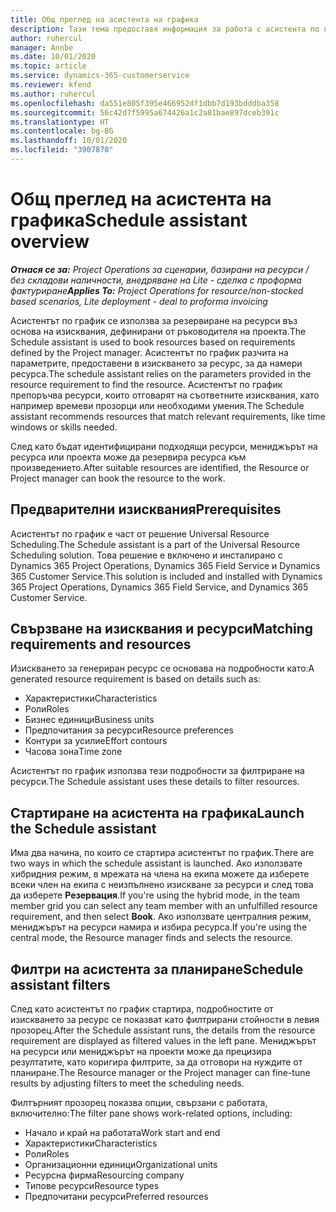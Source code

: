 ```yaml
---
title: Общ преглед на асистента на графика
description: Тази тема предоставя информация за работа с асистента по график за резервиране на ресурси.
author: ruhercul
manager: Annbe
ms.date: 10/01/2020
ms.topic: article
ms.service: dynamics-365-customerservice
ms.reviewer: kfend
ms.author: ruhercul
ms.openlocfilehash: da551e805f395e466952df1dbb7d193bdddba358
ms.sourcegitcommit: 56c42d7f5995a674426a1c2a81bae897dceb391c
ms.translationtype: HT
ms.contentlocale: bg-BG
ms.lasthandoff: 10/01/2020
ms.locfileid: "3907870"
---
```

# <a name="schedule-assistant-overview"></a><span data-ttu-id="a75fa-103">Общ преглед на асистента на графика</span><span class="sxs-lookup"><span data-stu-id="a75fa-103">Schedule assistant overview</span></span>

<span data-ttu-id="a75fa-104">_**Отнася се за:** Project Operations за сценарии, базирани на ресурси / без складови наличности, внедряване на Lite - сделка с проформа фактуриране_</span><span class="sxs-lookup"><span data-stu-id="a75fa-104">_**Applies To:** Project Operations for resource/non-stocked based scenarios, Lite deployment - deal to proforma invoicing_</span></span>

<span data-ttu-id="a75fa-105">Асистентът по график се използва за резервиране на ресурси въз основа на изисквания, дефинирани от ръководителя на проекта.</span><span class="sxs-lookup"><span data-stu-id="a75fa-105">The Schedule assistant is used to book resources based on requirements defined by the Project manager.</span></span> <span data-ttu-id="a75fa-106">Асистентът по график разчита на параметрите, предоставени в изискването за ресурс, за да намери ресурса.</span><span class="sxs-lookup"><span data-stu-id="a75fa-106">The schedule assistant relies on the parameters provided in the resource requirement to find the resource.</span></span> <span data-ttu-id="a75fa-107">Асистентът по график препоръчва ресурси, които отговарят на съответните изисквания, като например времеви прозорци или необходими умения.</span><span class="sxs-lookup"><span data-stu-id="a75fa-107">The Schedule assistant recommends resources that match relevant requirements, like time windows or skills needed.</span></span>

<span data-ttu-id="a75fa-108">След като бъдат идентифицирани подходящи ресурси, мениджърът на ресурса или проекта може да резервира ресурса към произведението.</span><span class="sxs-lookup"><span data-stu-id="a75fa-108">After suitable resources are identified, the Resource or Project manager can book the resource to the work.</span></span>

## <a name="prerequisites"></a><span data-ttu-id="a75fa-109">Предварителни изисквания</span><span class="sxs-lookup"><span data-stu-id="a75fa-109">Prerequisites</span></span>

<span data-ttu-id="a75fa-110">Асистентът по график е част от решение Universal Resource Scheduling.</span><span class="sxs-lookup"><span data-stu-id="a75fa-110">The Schedule assistant is a part of the Universal Resource Scheduling solution.</span></span> <span data-ttu-id="a75fa-111">Това решение е включено и инсталирано с Dynamics 365 Project Operations, Dynamics 365 Field Service и Dynamics 365 Customer Service.</span><span class="sxs-lookup"><span data-stu-id="a75fa-111">This solution is included and installed with Dynamics 365 Project Operations, Dynamics 365 Field Service, and Dynamics 365 Customer Service.</span></span>

## <a name="matching-requirements-and-resources"></a><span data-ttu-id="a75fa-112">Свързване на изисквания и ресурси</span><span class="sxs-lookup"><span data-stu-id="a75fa-112">Matching requirements and resources</span></span>

<span data-ttu-id="a75fa-113">Изискването за генериран ресурс се основава на подробности като:</span><span class="sxs-lookup"><span data-stu-id="a75fa-113">A generated resource requirement is based on details such as:</span></span>

-   <span data-ttu-id="a75fa-114">Характеристики</span><span class="sxs-lookup"><span data-stu-id="a75fa-114">Characteristics</span></span>
-   <span data-ttu-id="a75fa-115">Роли</span><span class="sxs-lookup"><span data-stu-id="a75fa-115">Roles</span></span>
-   <span data-ttu-id="a75fa-116">Бизнес единици</span><span class="sxs-lookup"><span data-stu-id="a75fa-116">Business units</span></span>
-   <span data-ttu-id="a75fa-117">Предпочитания за ресурси</span><span class="sxs-lookup"><span data-stu-id="a75fa-117">Resource preferences</span></span>
-   <span data-ttu-id="a75fa-118">Контури за усилие</span><span class="sxs-lookup"><span data-stu-id="a75fa-118">Effort contours</span></span>
-   <span data-ttu-id="a75fa-119">Часова зона</span><span class="sxs-lookup"><span data-stu-id="a75fa-119">Time zone</span></span>

<span data-ttu-id="a75fa-120">Асистентът по график използва тези подробности за филтриране на ресурси.</span><span class="sxs-lookup"><span data-stu-id="a75fa-120">The Schedule assistant uses these details to filter resources.</span></span>

## <a name="launch-the-schedule-assistant"></a><span data-ttu-id="a75fa-121">Стартиране на асистента на графика</span><span class="sxs-lookup"><span data-stu-id="a75fa-121">Launch the Schedule assistant</span></span>

<span data-ttu-id="a75fa-122">Има два начина, по които се стартира асистентът по график.</span><span class="sxs-lookup"><span data-stu-id="a75fa-122">There are two ways in which the schedule assistant is launched.</span></span> <span data-ttu-id="a75fa-123">Ако използвате хибридния режим, в мрежата на члена на екипа можете да изберете всеки член на екипа с неизпълнено изискване за ресурси и след това да изберете **Резервация**.</span><span class="sxs-lookup"><span data-stu-id="a75fa-123">If you're using the hybrid mode, in the team member grid you can select any team member with an unfulfilled resource requirement, and then select **Book**.</span></span> <span data-ttu-id="a75fa-124">Ако използвате централния режим, мениджърът на ресурси намира и избира ресурса.</span><span class="sxs-lookup"><span data-stu-id="a75fa-124">If you're using the central mode, the Resource manager finds and selects the resource.</span></span>

## <a name="schedule-assistant-filters"></a><span data-ttu-id="a75fa-125">Филтри на асистента за планиране</span><span class="sxs-lookup"><span data-stu-id="a75fa-125">Schedule assistant filters</span></span>

<span data-ttu-id="a75fa-126">След като асистентът по график стартира, подробностите от изискването за ресурс се показват като филтрирани стойности в левия прозорец.</span><span class="sxs-lookup"><span data-stu-id="a75fa-126">After the Schedule assistant runs, the details from the resource requirement are displayed as filtered values in the left pane.</span></span> <span data-ttu-id="a75fa-127">Мениджърът на ресурси или мениджърът на проекти може да прецизира резултатите, като коригира филтрите, за да отговори на нуждите от планиране.</span><span class="sxs-lookup"><span data-stu-id="a75fa-127">The Resource manager or the Project manager can fine-tune results by adjusting filters to meet the scheduling needs.</span></span>

<span data-ttu-id="a75fa-128">Филтърният прозорец показва опции, свързани с работата, включително:</span><span class="sxs-lookup"><span data-stu-id="a75fa-128">The filter pane shows work-related options, including:</span></span>

-   <span data-ttu-id="a75fa-129">Начало и край на работата</span><span class="sxs-lookup"><span data-stu-id="a75fa-129">Work start and end</span></span>
-   <span data-ttu-id="a75fa-130">Характеристики</span><span class="sxs-lookup"><span data-stu-id="a75fa-130">Characteristics</span></span>
-   <span data-ttu-id="a75fa-131">Роли</span><span class="sxs-lookup"><span data-stu-id="a75fa-131">Roles</span></span>
-   <span data-ttu-id="a75fa-132">Организационни единици</span><span class="sxs-lookup"><span data-stu-id="a75fa-132">Organizational units</span></span>
-   <span data-ttu-id="a75fa-133">Ресурсна фирма</span><span class="sxs-lookup"><span data-stu-id="a75fa-133">Resourcing company</span></span>
-   <span data-ttu-id="a75fa-134">Типове ресурси</span><span class="sxs-lookup"><span data-stu-id="a75fa-134">Resource types</span></span>
-   <span data-ttu-id="a75fa-135">Предпочитани ресурси</span><span class="sxs-lookup"><span data-stu-id="a75fa-135">Preferred resources</span></span>
